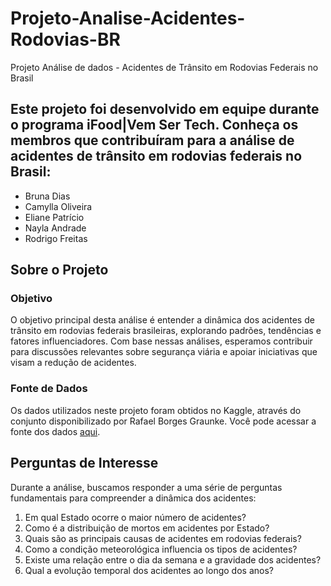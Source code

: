 # Projeto-Analise-Acidentes-Rodovias-BR
Projeto Análise de dados - Acidentes de Trânsito em Rodovias Federais no Brasil

## Este projeto foi desenvolvido em equipe durante o programa iFood|Vem Ser Tech. Conheça os membros que contribuíram para a análise de acidentes de trânsito em rodovias federais no Brasil:

- Bruna Dias
- Camylla Oliveira
- Eliane Patrício
- Nayla Andrade
- Rodrigo Freitas

## Sobre o Projeto

### Objetivo
O objetivo principal desta análise é entender a dinâmica dos acidentes de trânsito em rodovias federais brasileiras, explorando padrões, tendências e fatores influenciadores. Com base nessas análises, esperamos contribuir para discussões relevantes sobre segurança viária e apoiar iniciativas que visam a redução de acidentes.

### Fonte de Dados
Os dados utilizados neste projeto foram obtidos no Kaggle, através do conjunto disponibilizado por Rafael Borges Graunke. Você pode acessar a fonte dos dados [aqui](https://www.kaggle.com/datasets/rafaelborgesgraunke/traffic-accidents-brazil-pt-br/data).

## Perguntas de Interesse

Durante a análise, buscamos responder a uma série de perguntas fundamentais para compreender a dinâmica dos acidentes:

1. Em qual Estado ocorre o maior número de acidentes?
2. Como é a distribuição de mortos em acidentes por Estado?
3. Quais são as principais causas de acidentes em rodovias federais?
4. Como a condição meteorológica influencia os tipos de acidentes?
5. Existe uma relação entre o dia da semana e a gravidade dos acidentes?
6. Qual a evolução temporal dos acidentes ao longo dos anos?
